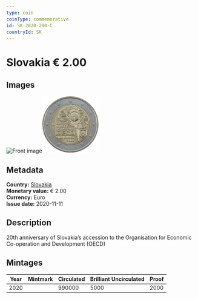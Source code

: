 ```yaml
---
type: coin
coinType: commemorative
id: SK-2020-200-C
countryId: SK
---
```


# Slovakia € 2.00

## Images

<img src="../../Images/common-2007-200.webp" height="150" alt="Front image"><img src="Images/SK-2020-200.webp" height="150" alt="Back image">

## Metadata

**Country:** [Slovakia](../../Countries/Slovakia/index.md)\
**Monetary value:** € 2.00\
**Currency:** Euro\
**Issue date:** 2020-11-11

## Description

20th anniversary of Slovakia’s accession to the Organisation for Economic Co-operation and Development (OECD)

## Mintages

| Year | Mintmark | Circulated | Brilliant Uncirculated | Proof |
| ---- | -------- | ---------- | ---------------------- | ----- |
| 2020 |          | 990000     | 5000                   | 2000  |